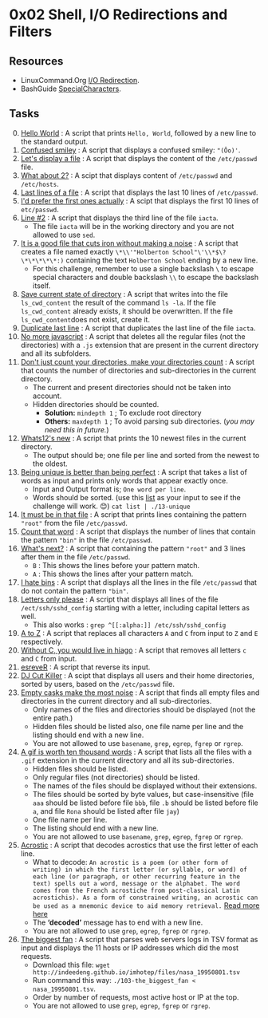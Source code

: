 # 0x02 Shell, I/O Redirections and Filters

## Resources

- LinuxCommand.Org [I/O Redirection](http://linuxcommand.org/lc3_lts0070.php).
- BashGuide [SpecialCharacters](http://mywiki.wooledge.org/BashGuide/SpecialCharacters).

## Tasks

0. [Hello World](./0-hello_world) : A script that prints `Hello, World`, followed by a new line to the standard output.
1. [Confused smiley](./1-confused_smiley) : A script that displays a confused smiley: `"(Ôo)'`.
2. [Let's display a file](./2-hellofile) : A script that displays the content of the `/etc/passwd` file.
3. [What about 2?](./3-twofiles) : A scipt that displays content of `/etc/passwd` and `/etc/hosts`.
4. [Last lines of a file](./4-lastlines) : A script that displays the last 10 lines of `/etc/passwd`.
5. [I'd prefer the first ones actually](./5-firstlines) : A scipt that displays the first 10 lines of `etc/passwd`.
6. [Line #2](./6-third_line) : A script that displays the third line of the file `iacta`.
   - The file `iacta` will be in the working directory and you are not allowed to use `sed`.
7. [It is a good file that cuts iron without making a noise](./7-file) : A script that creates a file named exactly `\*\\'"Holberton School"\'\\*$\?\*\*\*\*\*:)` containing the text `Holberton School` ending by a new line.
   - For this challenge, remember to use a single backslash `\` to escape special characters and double backslash `\\` to escape the backslash itself.
8. [Save current state of directory](./8-cwd_state) : A script that writes into the file `ls_cwd_content` the result of the command `ls -la`. If the file `ls_cwd_content` already exists, it should be overwritten. If the file `ls_cwd_content`does not exist, create it.
9. [Duplicate last line](./9-duplicate_last_line) : A script that duplicates the last line of the file `iacta`.
10. [No more javascript](./10-no_more_js) : A script that deletes all the regular files (not the directories) with a `.js` extension that are present in the current directory and all its subfolders.
11. [Don't just count your directories, make your directories count](./11-directories) : A script that counts the number of directories and sub-directories in the current directory.
    - The current and present directories should not be taken into account.
    - Hidden directories should be counted.
      - **Solution:** `mindepth 1` ; To exclude root directory
      - **Others:** `maxdepth 1` ; To avoid parsing sub directories. (*you may need this in future.*)
12. [Whats12's new](./12-newest_files) : A script that prints the 10 newest files in the current directory.
    - The output should be; one file per line and sorted from the newest to the oldest.
13. [Being unique is better than being perfect](./13-unique) : A script that takes a list of words as input and prints only words that appear exactly once.
    - Input and Output format is; `One word per line`.
    - Words should be sorted. (use this [list](./list) as your input to see if the challenge will work. 😊) `cat list | ./13-unique`
14. [It must be in that file](./14-findthatword) : A script that prints lines containing the pattern `"root"` from the file `/etc/passwd`.
15. [Count that word](./15-countthatword) : A script that displays the number of lines that contain the pattern `"bin"` in the file `/etc/passwd`.
16. [What's next?](./16-whatsnext) : A script that containing the pattern `"root"` and 3 lines after them in the file `/etc/passwd`.
    - `B` : This shows the lines before your pattern match.
    - `A` : This shows the lines after your pattern match.
17. [I hate bins](./17-hidethisword) : A script that displays all the lines in the file `/etc/passwd` that do not contain the pattern `"bin"`.
18. [Letters only please](./18-letteronly) : A script that displays all lines of the file `/ect/ssh/sshd_config` starting with a letter, including capital letters as well.
    - This also works : `grep ^[[:alpha:]] /etc/ssh/sshd_config`
19. [A to Z](./19-AZ) : A script that replaces all characters `A` and `C` from input to `Z` and `E` respectively.
20. [Without C, you would live in hiago](./20-hiago) : A script that removes all letters `c` and `C` from input.
21. [esreveR](./21-reverse) : A script that reverse its input.
22. [DJ Cut Killer](./22-users_and_homes) : A scipt that displays all users and their home directories, sorted by users, based on the `/etc/passwd` file.
23. [Empty casks make the most noise](./100-empty_casks) : A script that finds all empty files and directories in the current directory and all sub-directories.
    - Only names of the files and directories should be displayed (not the entire path.)
    - Hidden files should be listed also, one file name per line and the listing should end with a new line.
    - You are not allowed to use `basename`, `grep`, `egrep`, `fgrep` or `rgrep`.
24. [A gif is worth ten thousand words](./101-gifs) : A script that lists all the files with a `.gif` extension in the current directory and all its sub-directories.
    - Hidden files should be listed.
    - Only regular files (not directories) should be listed.  
    - The names of the files should be displayed without their extensions. 
    - The files should be sorted by byte values, but case-insensitive (file `aaa` should be listed before file `bbb`, file `.b` should be listed before file `a`, and file `Rona` should be listed after file `jay`) 
    - One file name per line. 
    - The listing should end with a new line. 
    - You are not allowed to use `basename`, `grep`, `egrep`, `fgrep` or `rgrep`. 
25. [Acrostic](./102-acrostic) : A script that decodes acrostics that use the first letter of each line.
    - What to decode: `An acrostic is a poem (or other form of writing) in which the first letter (or syllable, or word) of each line (or paragraph, or other recurring feature in the text) spells out a word, message or the alphabet. The word comes from the French acrostiche from post-classical Latin acrostichis). As a form of constrained writing, an acrostic can be used as a mnemonic device to aid memory retrieval.` [Read more here](https://en.wikipedia.org/wiki/Acrostic)
    - The **‘decoded’** message has to end with a new line.
    - You are not allowed to use `grep`, `egrep`, `fgrep` or `rgrep`.
26. [The biggest fan](./103-the_biggest_fan) : A script that parses web servers logs in TSV format as input and displays the 11 hosts or IP addresses which did the most requests.
    - Download this file: `wget http://indeedeng.github.io/imhotep/files/nasa_19950801.tsv`
    - Run command this way: `./103-the_biggest_fan < nasa_19950801.tsv`.
    - Order by number of requests, most active host or IP at the top.
    - You are not allowed to use `grep`, `egrep`, `fgrep` or `rgrep`.
